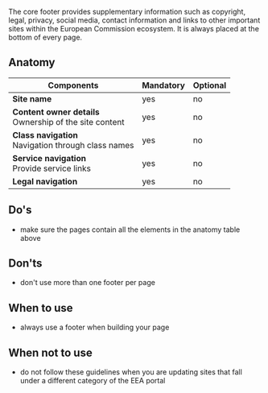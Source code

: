 The core footer provides supplementary information such as copyright, legal, privacy, social media, contact information and links to other important sites within the European Commission ecosystem. It is always placed at the bottom of every page.

## Anatomy

| Components                                                   | Mandatory | Optional |
| ------------------------------------------------------------ | --------- | -------- |
| **Site name**                                                | yes       | no       |
| **Content owner details**<br />Ownership of the site content | yes       | no       |
| **Class navigation**<br />Navigation through class names     | yes       | no       |
| **Service navigation**<br />Provide service links            | yes       | no       |
| **Legal navigation**                                         | yes       | no       |

## Do's

- make sure the pages contain all the elements in the anatomy table above

## Don'ts

- don't use more than one footer per page

## When to use

- always use a footer when building your page

## When not to use

- do not follow these guidelines when you are updating sites that fall under a different category of the EEA portal
